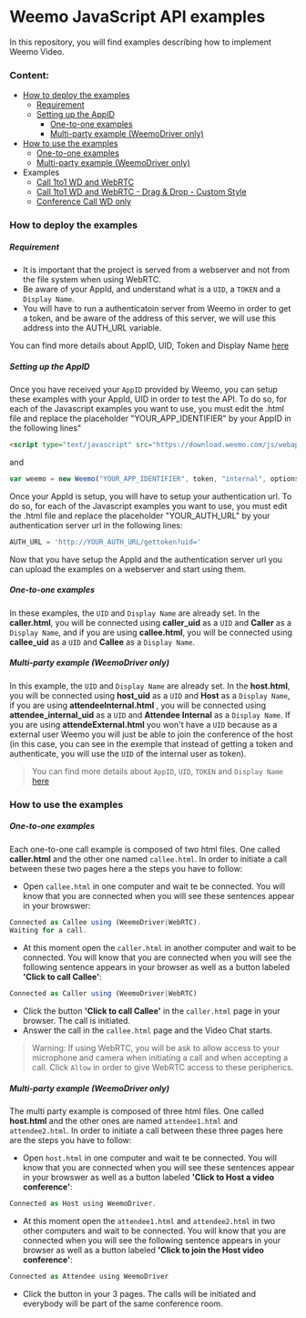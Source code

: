 # Weemo JavaScript API examples 


In this repository, you will find examples describing how to implement Weemo Video.


### Content:
- [How to deploy the examples](https://github.com/weemo/Weemo.js/tree/master/examples#how-to-deploy-the-examples)
    - [Requirement](https://github.com/weemo/Weemo.js/tree/master/examples#requirement)
    - [Setting up the AppID](https://github.com/weemo/Weemo.js/tree/master/examples#setting-up-the-appid)
        - [One-to-one examples](https://github.com/weemo/Weemo.js/tree/master/examples#one-to-one-examples)
        - [Multi-party example (WeemoDriver only)](https://github.com/weemo/Weemo.js/tree/master/examples#multi-party-example-weemodriver-only)
- [How to use the examples](https://github.com/weemo/Weemo.js/tree/master/examples#how-to-use-the-examples)
    - [One-to-one examples](https://github.com/weemo/Weemo.js/tree/master/examples#one-to-one-examples-1)
    - [Multi-party example (WeemoDriver only)](https://github.com/weemo/Weemo.js/tree/master/examples#multi-party-example-weemodriver-only-1)
- Examples
    - [Call 1to1 WD and WebRTC](https://github.com/weemo/Weemo.js/tree/master/examples/Call%201to1%20WD%20and%20WebRTC)
    - [Call 1to1 WD and WebRTC - Drag & Drop - Custom Style](https://github.com/weemo/Weemo.js/tree/master/examples/Call%201to1%20WD%20and%20WebRTC%20-%20Drag%20%26%20Drop%20-%20Custom%20Style)
    - [Conference Call WD only](https://github.com/weemo/Weemo.js/tree/master/examples/Conference%20Call%20WD%20only)

### How to deploy the examples

##### Requirement

- It is important that the project is served from a webserver and not from the file system when using WebRTC.
- Be aware of your AppId, and understand what is a ```UID```, a ```TOKEN``` and a ```Display Name```.
- You will have to run a authenticatoin server from Weemo in order to get a token, and be aware of the address of this server, we will use this address into the AUTH_URL variable.

You can find more details about AppID, UID, Token and Display Name [here](https://github.com/weemo/Weemo.js/blob/master/docs/start.md)

##### Setting up the AppID

Once you have received your ```AppID``` provided by Weemo, you can setup these examples with your AppId, UID in order to test the API. 
To do so, for each of the Javascript examples you want to use, you must edit the .html file and
replace the placeholder "YOUR_APP_IDENTIFIER" by your AppID in the following lines"

```html
<script type="text/javascript" src="https://download.weemo.com/js/webappid/YOUR_APP_IDENTIFIER"></script>
```

and 

```JavaScript
var weemo = new Weemo("YOUR_APP_IDENTIFIER", token, "internal", options);
```

Once your AppId is setup, you will have to setup your authentication url.
To do so, for each of the Javascript examples you want to use, you must edit the .html file and replace the placeholder "YOUR_AUTH_URL" by your authentication server url in the following lines:

```JavaScript
AUTH_URL = 'http://YOUR_AUTH_URL/gettoken?uid='
```

Now that you have setup the AppId and the authentication server url you can upload the examples on a webserver and start using them.

##### One-to-one examples

In these examples, the ```UID``` and ```Display Name``` are already set. 
In the **caller.html**, you will be connected using **caller_uid** as a ```UID``` and **Caller** as a ```Display Name```, and if you are using **callee.html**, you will be connected using **callee_uid** as a ```UID``` and **Callee** as a ```Display Name```.

##### Multi-party example (WeemoDriver only)

In this example, the ```UID``` and ```Display Name``` are already set. 
In the **host.html**, you will be connected using **host_uid** as a ```UID``` and **Host** as a ```Display Name```, if you are using **attendeeInternal.html** , you will be connected using **attendee_internal_uid** as a ```UID``` and **Attendee Internal** as a ```Display Name```. If you are using **attendeExternal.html** you won't have a ```UID``` because as a external user Weemo you will just be able to join the conference of the host (in this case, you can see in the exemple that instead of getting a token and authenticate, you will use the ```UID``` of the internal user as token).

>You can find more details about ```AppID```, ```UID```, ```TOKEN``` and ```Display Name``` [here](https://github.com/weemo/Weemo.js/blob/master/docs/start.md)


### How to use the examples

##### One-to-one examples

Each one-to-one call example is composed of two html files. One called **caller.html** and the other one named ```callee.html```. In order to initiate a call between these two pages here a the steps you have to follow:

- Open ```callee.html``` in one computer and wait te be connected. You will know that you are connected when you will see these sentences appear in your browswer:

```JavaScript
Connected as Callee using (WeemoDriver|WebRTC).
Waiting for a call.
```

- At this moment open the ```caller.html``` in another computer and wait  to be connected. You will know that you are connected when you will see the following sentence appears in your browser as well as a button labeled **'Click to call Callee'**:

```JavaScript
Connected as Caller using (WeemoDriver|WebRTC)
```

- Click the button **'Click to call Callee'** in the ```caller.html``` page in your browser. The call is initiated.
- Answer the call in the ```callee.html``` page and the Video Chat starts.

>Warning: If using WebRTC, you will be ask to allow access to your microphone and camera when initiating a call and when accepting a call. Click ```Allow``` in order to give WebRTC access to these peripherics. 

##### Multi-party example (WeemoDriver only)

The multi party example is composed of three html files. One called **host.html** and the other ones are named ```attendee1.html``` and ```attendee2.html```. In order to initiate a call between these three pages here are the steps you have to follow:

- Open ```host.html``` in one computer and wait te be connected. You will know that you are connected when you will see these sentences appear in your browswer as well as a button labeled **'Click to Host a video conference'**:

```JavaScript
Connected as Host using WeemoDriver.
```

- At this moment open the ```attendee1.html``` and  ```attendee2.html``` in two other computers and wait to be connected. You will know that you are connected when you will see the following sentence appears in your browser as well as a button labeled **'Click to join the Host video conference'**:

```JavaScript
Connected as Attendee using WeemoDriver
```

- Click the button in your 3 pages. The calls will be initiated and everybody will be part of the same conference room.
